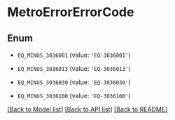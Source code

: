 # MetroErrorErrorCode


## Enum

* `EQ_MINUS_3036001` (value: `'EQ-3036001'`)

* `EQ_MINUS_3036013` (value: `'EQ-3036013'`)

* `EQ_MINUS_3036030` (value: `'EQ-3036030'`)

* `EQ_MINUS_3036100` (value: `'EQ-3036100'`)

[[Back to Model list]](../README.md#documentation-for-models) [[Back to API list]](../README.md#documentation-for-api-endpoints) [[Back to README]](../README.md)


